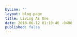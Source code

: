 ```yaml
---
byLine: ''
layout: blog-page
title: Living As One
date: 2018-06-12 01:10:46 -0400
published: false
---
```

